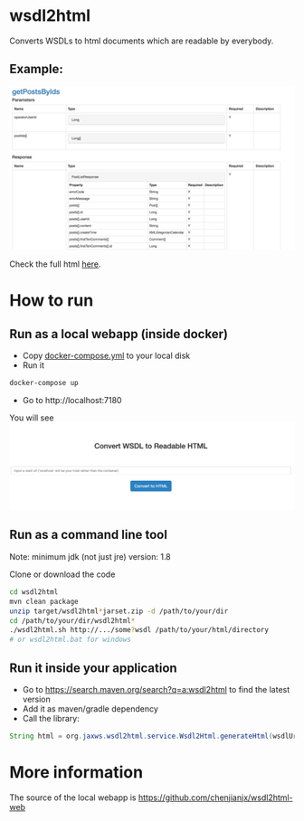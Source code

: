 # wsdl2html

Converts WSDLs to html documents which are readable by everybody. 
 

## Example: 

![v3-sample](doc/image/v3-sample.png)

Check the full html [here](https://rawgit.com/chenjianjx/wsdl2html/master/doc/sample/BbsWebService_v2.html). 


# How to run

## Run as a local webapp (inside docker)

* Copy [docker-compose.yml](./docker-compose.yml) to your local disk
* Run it
```bash
docker-compose up
```
* Go to http://localhost:7180

You will see ![wsdl2html-web-app](doc/image/wsdl2html-web-app.png)

## Run as a command line tool

Note:  minimum jdk (not just jre) version: 1.8

Clone or download the code

```bash
cd wsdl2html
mvn clean package 
unzip target/wsdl2html*jarset.zip -d /path/to/your/dir
cd /path/to/your/dir/wsdl2html*
./wsdl2html.sh http://.../some?wsdl /path/to/your/html/directory  
# or wsdl2html.bat for windows

```


## Run it inside your application

* Go to https://search.maven.org/search?q=a:wsdl2html to find the latest version
* Add it as maven/gradle dependency 
* Call the library: 

```java
String html = org.jaxws.wsdl2html.service.Wsdl2Html.generateHtml(wsdlUrl); 
```  


# More information

The source of the local webapp is https://github.com/chenjianjx/wsdl2html-web 
